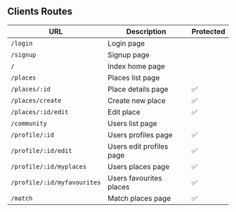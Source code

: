## Clients Routes

| URL	                        | Description      	         | Protected    |
|-------------------------------|----------------------------|--------------|
| `/login`                      | Login page                 |              |
| `/signup`                     | Signup page                |              |
| `/`           	            | Index home page            |              |
| `/places`                     | Places list page           |              |
| `/places/:id`                 | Place details page         |     ✅       |
| `/places/create`              | Create new place           |     ✅       |
| `/places/:id/edit`            | Edit place                 |     ✅       |
| `/community`                  | Users list page            |              |
| `/profile/:id`                | Users profiles page        |     ✅       | 
| `/profile/:id/edit`           | Users edit profiles page   |     ✅       |
| `/profile/:id/myplaces`       | Users places page          |     ✅       |
| `/profile/:id/myfavourites`   | Users favourites places    |     ✅       |
| `/match`                      | Match places page          |     ✅       |

